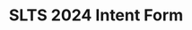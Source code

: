 ---
title: SLTS 2024 Intent Form
redirect_to: https://docs.google.com/forms/d/e/1FAIpQLScd2KwkBIox1ER8e9TSIDPXArK6JFvM_3f-Fq_-TfHUA-2srg/viewform
redirect_from: 
  - /SLTS24IntentForm
  - /slts24intentform
---